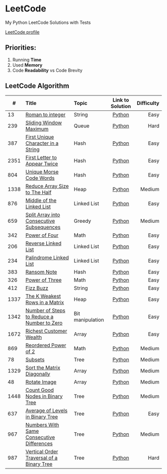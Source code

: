 # LeetCode

My Python LeetCode Solutions with Tests

[LeetCode profile](https://leetcode.com/maatkara/)

## Priorities:

1. Running **Time**
2. Used **Memory**
3. Code **Readability** vs Code Brevity

## LeetCode Algorithm

| #    | Title                                                                                                                   | Topic            |                                                 Link to Solution                                                 | Difficulty |
|------|:------------------------------------------------------------------------------------------------------------------------|:-----------------|:----------------------------------------------------------------------------------------------------------------:|-----------:|
| 13   | [Roman to integer](https://leetcode.com/problems/roman-to-integer/)                                                     | String           |               [Python](https://github.com/maatkara/LeetCode/blob/main/easy/roman_to_integer_13.py)               |       Easy |
| 239  | [Sliding Window Maximum](https://leetcode.com/problems/sliding-window-maximum/)                                         | Queue            |             [Python](https://github.com/maatkara/LeetCode/blob/main/hard/sliding_window_max_239.py)              |       Hard |
| 387  | [First Unique Character in a String](https://leetcode.com/problems/first-unique-character-in-a-string/)                 | Hash             |           [Python](https://github.com/maatkara/LeetCode/blob/main/easy/first_unique_ch_string_387.py)            |       Easy |
| 2351 | [First Letter to Appear Twice](https://leetcode.com/problems/first-letter-to-appear-twice/)                             | Hash             |        [Python](https://github.com/maatkara/LeetCode/blob/main/easy/first_letter_to_appear_twice_2351.py)        |       Easy |
| 804  | [Unique Morse Code Words](https://leetcode.com/problems/unique-morse-code-words/)                                       | Hash             |           [Python](https://github.com/maatkara/LeetCode/blob/main/easy/unique_morse_code_words_804.py)           |       Easy |
| 1338 | [Reduce Array Size to The Half](https://leetcode.com/problems/reduce-array-size-to-the-half/)                           | Heap             |            [Python](https://github.com/maatkara/LeetCode/blob/main/medium/reduce_array_size_1338.py)             |     Medium |
| 876  | [Middle of the Linked List](https://leetcode.com/problems/middle-of-the-linked-list/)                                   | Linked List      |          [Python](https://github.com/maatkara/LeetCode/blob/main/easy/middle_of_the_linked_list_876.py)          |       Easy |
| 659  | [Split Array into Consecutive Subsequences](https://leetcode.com/problems/split-array-into-consecutive-subsequences/)   | Greedy           | [Python](https://github.com/maatkara/LeetCode/blob/main/medium/split_array_into_consecutive_subsequences_659.py) |     Medium |
| 342  | [Power of Four](https://leetcode.com/problems/power-of-four/)                                                           | Math             |                [Python](https://github.com/maatkara/LeetCode/blob/main/easy/power_of_four_342.py)                |       Easy |
| 206  | [Reverse Linked List](https://leetcode.com/problems/reverse-linked-list/)                                               | Linked List      |             [Python](https://github.com/maatkara/LeetCode/blob/main/easy/reverse_linked_list_206.py)             |       Easy |
| 234  | [Palindrome Linked List](https://leetcode.com/problems/palindrome-linked-list/)                                         | Linked List      |           [Python](https://github.com/maatkara/LeetCode/blob/main/easy/palindrome_linked_list_234.py)            |       Easy |
| 383  | [Ransom Note](https://leetcode.com/problems/ransom-note/)                                                               | Hash             |                 [Python](https://github.com/maatkara/LeetCode/blob/main/easy/ransom_note_383.py)                 |       Easy |
| 326  | [Power of Three](https://leetcode.com/problems/power-of-three/)                                                         | Math             |               [Python](https://github.com/maatkara/LeetCode/blob/main/easy/power_of_three_326.py)                |       Easy |
| 412  | [Fizz Buzz](https://leetcode.com/problems/fizz-buzz/)                                                                   | String           |                  [Python](https://github.com/maatkara/LeetCode/blob/main/easy/fizz_buzz_412.py)                  |       Easy |
| 1337 | [The K Weakest Rows in a Matrix](https://leetcode.com/problems/the-k-weakest-rows-in-a-matrix/)                         | Heap             |          [Python](https://github.com/maatkara/LeetCode/blob/main/easy/k_weakest_rows_in_matrix_1337.py)          |       Easy |
| 1342 | [Number of Steps to Reduce a Number to Zero](https://leetcode.com/problems/number-of-steps-to-reduce-a-number-to-zero/) | Bit manipulation |   [Python](https://github.com/maatkara/LeetCode/blob/main/easy/number_of_steps_to_reduce_number_to_0_1342.py)    |       Easy |
| 1672 | [Richest Customer Wealth](https://leetcode.com/problems/richest-customer-wealth/)                                       | Array            |          [Python](https://github.com/maatkara/LeetCode/blob/main/easy/richest_customer_wealth_1672.py)           |       Easy |
| 869  | [Reordered Power of 2](https://leetcode.com/problems/reordered-power-of-2/)                                             | Math             |           [Python](https://github.com/maatkara/LeetCode/blob/main/medium/reordered_power_of_2_869.py)            |     Medium |
| 78   | [Subsets](https://leetcode.com/problems/subsets/)                                                                       | Tree             |                  [Python](https://github.com/maatkara/LeetCode/blob/main/medium/subsets_78.py)                   |     Medium |
| 1329 | [Sort the Matrix Diagonally](https://leetcode.com/problems/sort-the-matrix-diagonally/)                                 | Array            |        [Python](https://github.com/maatkara/LeetCode/blob/main/medium/sort_the_matrix_diagonally_1329.py)        |     Medium |
| 48   | [Rotate Image](https://leetcode.com/problems/rotate-image/)                                                             | Array            |                [Python](https://github.com/maatkara/LeetCode/blob/main/medium/rotate_image_48.py)                |     Medium |
| 1448 | [Count Good Nodes in Binary Tree](https://leetcode.com/problems/count-good-nodes-in-binary-tree/)                       | Tree             |     [Python](https://github.com/maatkara/LeetCode/blob/main/medium/count_good_nodes_in_binary_tree_1448.py)      |     Medium |
| 637  | [Average of Levels in Binary Tree](https://leetcode.com/problems/average-of-levels-in-binary-tree/)                     | Tree             |      [Python](https://github.com/maatkara/LeetCode/blob/main/easy/average_of_levels_in_binary_tree_637.py)       |       Easy |
| 967  | [Numbers With Same Consecutive Differences](https://leetcode.com/problems/numbers-with-same-consecutive-differences/)   | Tree             | [Python](https://github.com/maatkara/LeetCode/blob/main/medium/numbers_with_same_consecutive_differences_967.py) |     Medium |
| 987  | [Vertical Order Traversal of a Binary Tree](https://leetcode.com/problems/vertical-order-traversal-of-a-binary-tree/)   | Tree             |  [Python](https://github.com/maatkara/LeetCode/blob/main/hard/vertical_order_traversal_of_a_binary_tree_987.py)  |       Hard |



